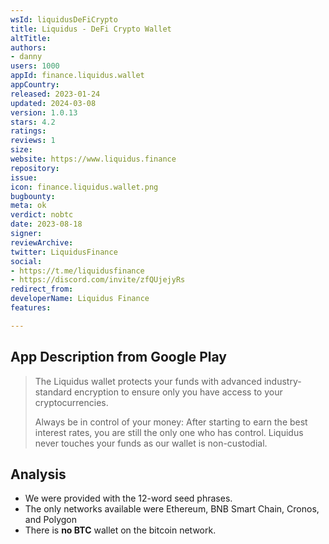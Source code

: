 ```yaml
---
wsId: liquidusDeFiCrypto
title: Liquidus - DeFi Crypto Wallet
altTitle: 
authors:
- danny
users: 1000
appId: finance.liquidus.wallet
appCountry: 
released: 2023-01-24
updated: 2024-03-08
version: 1.0.13
stars: 4.2
ratings: 
reviews: 1
size: 
website: https://www.liquidus.finance
repository: 
issue: 
icon: finance.liquidus.wallet.png
bugbounty: 
meta: ok
verdict: nobtc
date: 2023-08-18
signer: 
reviewArchive: 
twitter: LiquidusFinance
social:
- https://t.me/liquidusfinance
- https://discord.com/invite/zfQUjejyRs
redirect_from: 
developerName: Liquidus Finance
features: 

---
```


## App Description from Google Play

> The Liquidus wallet protects your funds with advanced industry-standard encryption to ensure only you have access to your cryptocurrencies.
>
> Always be in control of your money: After starting to earn the best interest rates, you are still the only one who has control. Liquidus never touches your funds as our wallet is non-custodial.

## Analysis 

- We were provided with the 12-word seed phrases. 
- The only networks available were Ethereum, BNB Smart Chain, Cronos, and Polygon
- There is **no BTC** wallet on the bitcoin network.